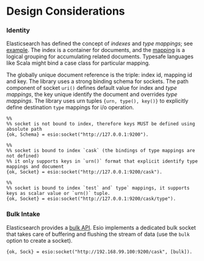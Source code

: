 # Design Considerations

### Identity

Elasticsearch has defined the concept of _indexes_ and _type mappings_; see [example](https://www.elastic.co/guide/en/elasticsearch/reference/current/docs-index_.html). The index is a container for documents, and the [mapping](https://www.elastic.co/guide/en/elasticsearch/reference/current/mapping.html) is a logical grouping for accumulating related documents. Typesafe languages like Scala might bind a case class for particular mapping.

The globally unique document reference is the triple: index id, mapping id and key. The library uses a strong binding schema for sockets. The path component of socket `uri()` defines default value for index and _type mappings_, the key unique identify the document and overrides _type mappings_. The library uses urn tuples `{urn, type(), key()}` to explicitly define destination `type` mappings for i/o operation. 


```
%%
%% socket is not bound to index, therefore keys MUST be defined using absolute path
{ok, Schema} = esio:socket("http://127.0.0.1:9200").

%%
%% socket is bound to index `cask` (the bindings of type mappings are not defined)
%% it only supports keys in `urn()` format that explicit identify type mappings and document
{ok, Socket} = esio:socket("http://127.0.0.1:9200/cask").

%%
%% socket is bound to index `test` and` type` mappings, it supports keys as scalar value or `urn()` tuple. 
{ok, Socket} = esio:socket("http://127.0.0.1:9200/cask/type").
```

### Bulk Intake

Elasticsearch provides a [bulk API](https://www.elastic.co/guide/en/elasticsearch/reference/current/docs-bulk.html). Esio implements a dedicated bulk socket that takes care of buffering and flushing the stream of data (use the `bulk` option to create a socket).
```
{ok, Sock} = esio:socket("http://192.168.99.100:9200/cask", [bulk]).
```
